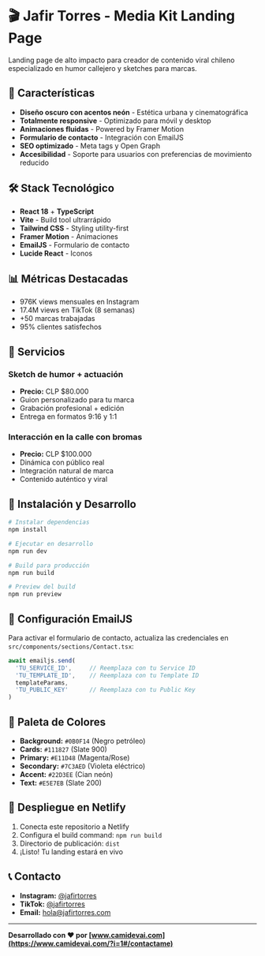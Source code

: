 # 🎬 Jafir Torres - Media Kit Landing Page

Landing page de alto impacto para creador de contenido viral chileno especializado en humor callejero y sketches para marcas.

## 🚀 Características

- **Diseño oscuro con acentos neón** - Estética urbana y cinematográfica
- **Totalmente responsive** - Optimizado para móvil y desktop
- **Animaciones fluidas** - Powered by Framer Motion
- **Formulario de contacto** - Integración con EmailJS
- **SEO optimizado** - Meta tags y Open Graph
- **Accesibilidad** - Soporte para usuarios con preferencias de movimiento reducido

## 🛠 Stack Tecnológico

- **React 18** + **TypeScript**
- **Vite** - Build tool ultrarrápido
- **Tailwind CSS** - Styling utility-first
- **Framer Motion** - Animaciones
- **EmailJS** - Formulario de contacto
- **Lucide React** - Iconos

## 📊 Métricas Destacadas

- 976K views mensuales en Instagram
- 17.4M views en TikTok (8 semanas)
- +50 marcas trabajadas
- 95% clientes satisfechos

## 🎯 Servicios

### Sketch de humor + actuación
- **Precio:** CLP $80.000
- Guion personalizado para tu marca
- Grabación profesional + edición
- Entrega en formatos 9:16 y 1:1

### Interacción en la calle con bromas
- **Precio:** CLP $100.000
- Dinámica con público real
- Integración natural de marca
- Contenido auténtico y viral

## 🚀 Instalación y Desarrollo

```bash
# Instalar dependencias
npm install

# Ejecutar en desarrollo
npm run dev

# Build para producción
npm run build

# Preview del build
npm run preview
```

## 📧 Configuración EmailJS

Para activar el formulario de contacto, actualiza las credenciales en `src/components/sections/Contact.tsx`:

```typescript
await emailjs.send(
  'TU_SERVICE_ID',     // Reemplaza con tu Service ID
  'TU_TEMPLATE_ID',    // Reemplaza con tu Template ID
  templateParams,
  'TU_PUBLIC_KEY'      // Reemplaza con tu Public Key
)
```

## 🎨 Paleta de Colores

- **Background:** `#0B0F14` (Negro petróleo)
- **Cards:** `#111827` (Slate 900)
- **Primary:** `#E11D48` (Magenta/Rose)
- **Secondary:** `#7C3AED` (Violeta eléctrico)
- **Accent:** `#22D3EE` (Cian neón)
- **Text:** `#E5E7EB` (Slate 200)

## 📱 Despliegue en Netlify

1. Conecta este repositorio a Netlify
2. Configura el build command: `npm run build`
3. Directorio de publicación: `dist`
4. ¡Listo! Tu landing estará en vivo

## 📞 Contacto

- **Instagram:** [@jafirtorres](https://instagram.com/jafirtorres)
- **TikTok:** [@jafirtorres](https://tiktok.com/@jafirtorres)
- **Email:** hola@jafirtorres.com

---

**Desarrollado con ❤️ por [www.camidevai.com](https://www.camidevai.com/?i=1#/contactame)**
